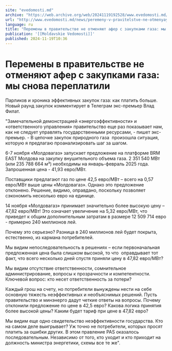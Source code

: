 ```yaml
---
site: "evedomosti.md"
archive: "https://web.archive.org/web/20241119192528/www.evedomosti.md/news/peremeny-v-pravitelstve-ne-otmenyayut-afer-s-zakupkami-gaza"
url: "http://www.evedomosti.md/news/peremeny-v-pravitelstve-ne-otmenyayut-afer-s-zakupkami-gaza"
language: ru
title: "Перемены в правительстве не отменяют афер с закупками газа: мы снова переплатили"
publication: '[[Moldavskie Vedomosti]]'
published: 2024-11-19T10:36
---
```


# Перемены в правительстве не отменяют афер с закупками газа: мы снова переплатили

Парликов и хроника эффективных закупок газа: как платить больше. Новый раунд закупок комментирует в Телеграм экс-премьер Влад Филат.

"Замечательной демонстрацией «энергоэффективности» и «ответственного управления» правительство еще раз показывает нам, как не следует управлять государственными ресурсами, - пишет экс-премьер. - В цепочке закупок природного газа  произошла ситуация, которую я предлагаю проанализировать шаг за шагом.

6-7 ноября «Молдовагаз» запускает предложение на платформе BRM EAST Молдова на закупку внушительного объема газа. 2 351 540 МВт (или 235 788 664 м³) необходимы на январь-февраль 2025 года. Запрошенная цена - 41,93 евро/МВт.

Поставщики предлагают газ по цене 42,5 евро/МВт – всего на 0,57 евро/МВт выше цены «Молдовагаз». Однако это предложение отклонено. Решение, видимо, оправдано, поскольку позволяет сэкономить несколько евро на единице.

14 ноября «Молдовагаз» принимает значительно более высокую цену – 47,82 евро/МВт! Это означает увеличение на 5,32 евро/МВт, что приведет к общим дополнительным затратам в размере 12 509 714 евро - примерно 240 миллионов лей.

Почему это серьезно? Разница в 240 миллионов лей будет покрыта, естественно, из кармана потребителей.

Мы видим непоследовательность в решениях – если первоначальная предложенная цена была слишком высокой, то что  оправдывает тот факт, что всего несколько дней спустя приняли цену в 47,82 евро/МВт?

Мы видим отсутствие ответственности, сомнительное администрирование, вопросы к прозрачности и компетентности. Ключевой вопрос: кто несет ответственность за потери?

Каждый грош на счету, но потребители вынуждены нести на себе основную тяжесть неэффективных и необъяснимых решений. Пусть правительство и минэнерго дадут четкие ответы на вопросы. Почему отклонили предложение по цене в 42,5 евро? Какова логика принятия более высокой цены? Каким будет тариф при цене в 47,82 евро?

Мы видим еще одно свидетельство неэффективности государства. Кто на самом деле выигрывает? Уж точно не потребители, которых просят платить за ошибки других. В этом правление PAS оказалось последовательным. Независимо от того, кто уходит и кто приходит на должность министра энергетики, схемы все те же".